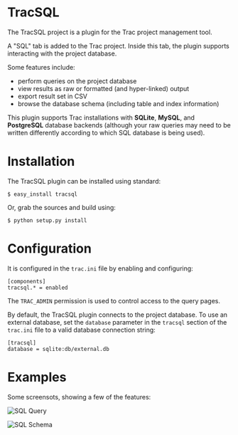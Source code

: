 # TracSQL

The TracSQL project is a plugin for the Trac project management tool.

A "SQL" tab is added to the Trac project.  Inside this tab, the plugin
supports interacting with the project database.

Some features include:

* perform queries on the project database
* view results as raw or formatted (and hyper-linked) output
* export result set in CSV
* browse the database schema (including table and index information)

This plugin supports Trac installations with **SQLite**, **MySQL**, and
**PostgreSQL** database backends (although your raw queries may need to be
written differently according to which SQL database is being used).


# Installation

The TracSQL plugin can be installed using standard:

    $ easy_install tracsql

Or, grab the sources and build using:

    $ python setup.py install


# Configuration

It is configured in the ``trac.ini`` file by enabling and configuring:

    [components]
    tracsql.* = enabled

The ``TRAC_ADMIN`` permission is used to control access to the query pages.

By default, the TracSQL plugin connects to the project database.  To use an
external database, set the ``database`` parameter in the ``tracsql`` section
of the ``trac.ini`` file to a valid database connection string:

    [tracsql]
    database = sqlite:db/external.db


# Examples

Some screensots, showing a few of the features:

![SQL Query](tracsql/raw/master/docs/sql-query.png)

![SQL Schema](tracsql/raw/master/docs/sql-schema.png)
